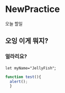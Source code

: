 # NewPractice
오늘 할일
## 오잉 이게 뭐지?
### 얼라리요? 
`let myName="JellyFish"`;

```javascript
function test(){
  alert();
  }
  ```
